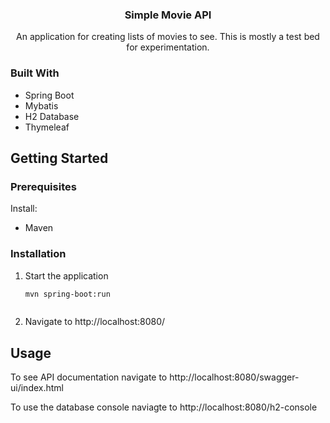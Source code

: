 <div align="center">
  <h3 align="center">Simple Movie API</h3>
  <p align="center">
    An application for creating lists of movies to see. This is mostly a test bed for experimentation.
  </p>
</div>


### Built With

* Spring Boot
* Mybatis
* H2 Database
* Thymeleaf


## Getting Started


### Prerequisites

Install:
* Maven


### Installation

1. Start the application
   ```sh
   mvn spring-boot:run
   ```
   ```
2. Navigate to http://localhost:8080/




<!-- USAGE EXAMPLES -->
## Usage

To see API documentation navigate to http://localhost:8080/swagger-ui/index.html

To use the database console naviagte to http://localhost:8080/h2-console
